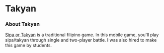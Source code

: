 # Takyan

### About Takyan
[Sipa or Takyan](https://en.wikipedia.org/wiki/Traditional_games_in_the_Philippines#Sipa) is a traditional filipino game.
In this mobile game, you'll play sipa/takyan through single and two-player battle.
I was also hired to make this game by students.

